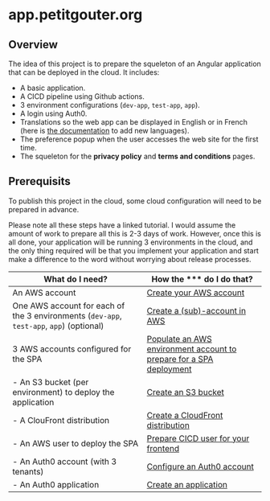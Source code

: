 # app.petitgouter.org

## Overview

The idea of this project is to prepare the squeleton of an Angular application 
that can be deployed in the cloud. It includes:
- A basic application.
- A CICD pipeline using Github actions.
- 3 environment configurations (`dev-app`, `test-app`, `app`).
- A login using Auth0.
- Translations so the web app can be displayed in English or in French 
(here is [the documentation](./docs/ADD_A_NEW_LANGUAGE.md) to add new languages).
- The preference popup when the user accesses the web site for the first time.
- The squeleton for the **privacy policy** and **terms and conditions** pages.

## Prerequisits

To publish this project in the cloud, some cloud configuration will need to be prepared in advance.

Please note all these steps have a linked tutorial. I would assume the amount of work to prepare all this is 2-3 days of work. However, once this is all done, your application will be running 3 environments in the cloud, and the only thing required will be that you implement your
application and start make a difference to the word without worrying about release processes.

| What do I need? | How the *** do I do that? |
|-----------------|---------------------------|
| An AWS account  | [Create your AWS account](https://github.com/rfrad/tutorials/wiki/Create-your-AWS-account) |
| One AWS account for each of the 3 environments (`dev-app`, `test-app`, `app`) (optional) | [Create a (sub)-account in AWS](https://github.com/rfrad/tutorials/wiki/Create-a-(sub)-account-in-AWS) |
| 3 AWS accounts configured for the SPA | [Populate an AWS environment account to prepare for a SPA deployment](https://github.com/rfrad/tutorials/wiki/Populate-an-AWS-environment-account-to-prepare-for-a-SPA-deployment) |
| - An S3 bucket (per environment) to deploy the application | [Create an S3 bucket](https://github.com/rfrad/tutorials/wiki/Populate-an-AWS-environment-account-to-prepare-for-a-SPA-deployment#create-an-s3-bucket) |
| - A ClouFront distribution | [Create a CloudFront distribution](https://github.com/rfrad/tutorials/wiki/Populate-an-AWS-environment-account-to-prepare-for-a-SPA-deployment#create-a-cloudfront-distribution) |
| - An AWS user to deploy the SPA | [Prepare CICD user for your frontend](https://github.com/rfrad/tutorials/wiki/Populate-an-AWS-environment-account-to-prepare-for-a-SPA-deployment#prepare-cicd-user-for-your-frontend) |
| - An Auth0 account (with 3 tenants) | [Configure an Auth0 account](https://github.com/rfrad/tutorials/wiki/Prepare-Auth0-for-a-SPA#create-new-tenant) |
| - An Auth0 application | [Create an application](https://github.com/rfrad/tutorials/wiki/Prepare-Auth0-for-a-SPA#create-an-application) |

